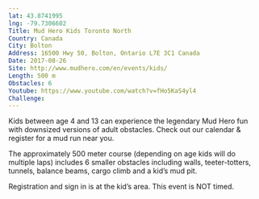 ```yaml
---
lat: 43.8741995
lng: -79.7306602
Title: Mud Hero Kids Toronto North
Country: Canada
City: Bolton
Address: 16500 Hwy 50, Bolton, Ontario L7E 3C1 Canada
Date: 2017-08-26
Site: http://www.mudhero.com/en/events/kids/
Length: 500 m
Obstacles: 6
Youtube: https://www.youtube.com/watch?v=fHo5KaS4yl4
Challenge:
---
```


Kids between age 4 and 13 can experience the legendary Mud Hero fun with downsized versions of adult obstacles. Check out our calendar & register for a mud run near you.

The approximately 500 meter course (depending on age kids will do multiple laps) includes 6 smaller obstacles including walls, teeter-totters, tunnels, balance beams, cargo climb and a kid’s mud pit.

Registration and sign in is at the kid’s area. This event is NOT timed.
